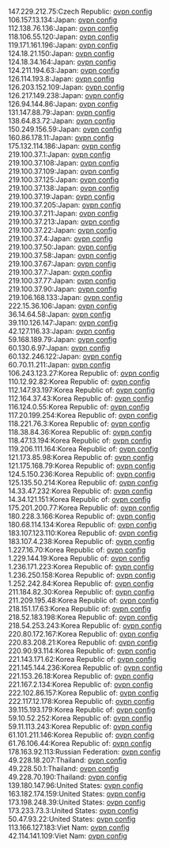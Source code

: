 147.229.212.75:Czech Republic: [ovpn config](vpn/147_229_212_75.ovpn)  
106.157.13.134:Japan: [ovpn config](vpn/106_157_13_134.ovpn)  
112.138.76.136:Japan: [ovpn config](vpn/112_138_76_136.ovpn)  
118.106.55.120:Japan: [ovpn config](vpn/118_106_55_120.ovpn)  
119.171.161.196:Japan: [ovpn config](vpn/119_171_161_196.ovpn)  
124.18.21.150:Japan: [ovpn config](vpn/124_18_21_150.ovpn)  
124.18.34.164:Japan: [ovpn config](vpn/124_18_34_164.ovpn)  
124.211.194.63:Japan: [ovpn config](vpn/124_211_194_63.ovpn)  
126.114.193.8:Japan: [ovpn config](vpn/126_114_193_8.ovpn)  
126.203.152.109:Japan: [ovpn config](vpn/126_203_152_109.ovpn)  
126.217.149.238:Japan: [ovpn config](vpn/126_217_149_238.ovpn)  
126.94.144.86:Japan: [ovpn config](vpn/126_94_144_86.ovpn)  
131.147.88.79:Japan: [ovpn config](vpn/131_147_88_79.ovpn)  
138.64.83.72:Japan: [ovpn config](vpn/138_64_83_72.ovpn)  
150.249.156.59:Japan: [ovpn config](vpn/150_249_156_59.ovpn)  
160.86.178.11:Japan: [ovpn config](vpn/160_86_178_11.ovpn)  
175.132.114.186:Japan: [ovpn config](vpn/175_132_114_186.ovpn)  
219.100.37.1:Japan: [ovpn config](vpn/219_100_37_1.ovpn)  
219.100.37.108:Japan: [ovpn config](vpn/219_100_37_108.ovpn)  
219.100.37.109:Japan: [ovpn config](vpn/219_100_37_109.ovpn)  
219.100.37.125:Japan: [ovpn config](vpn/219_100_37_125.ovpn)  
219.100.37.138:Japan: [ovpn config](vpn/219_100_37_138.ovpn)  
219.100.37.19:Japan: [ovpn config](vpn/219_100_37_19.ovpn)  
219.100.37.205:Japan: [ovpn config](vpn/219_100_37_205.ovpn)  
219.100.37.211:Japan: [ovpn config](vpn/219_100_37_211.ovpn)  
219.100.37.213:Japan: [ovpn config](vpn/219_100_37_213.ovpn)  
219.100.37.22:Japan: [ovpn config](vpn/219_100_37_22.ovpn)  
219.100.37.4:Japan: [ovpn config](vpn/219_100_37_4.ovpn)  
219.100.37.50:Japan: [ovpn config](vpn/219_100_37_50.ovpn)  
219.100.37.58:Japan: [ovpn config](vpn/219_100_37_58.ovpn)  
219.100.37.67:Japan: [ovpn config](vpn/219_100_37_67.ovpn)  
219.100.37.7:Japan: [ovpn config](vpn/219_100_37_7.ovpn)  
219.100.37.77:Japan: [ovpn config](vpn/219_100_37_77.ovpn)  
219.100.37.90:Japan: [ovpn config](vpn/219_100_37_90.ovpn)  
219.106.168.133:Japan: [ovpn config](vpn/219_106_168_133.ovpn)  
222.15.36.106:Japan: [ovpn config](vpn/222_15_36_106.ovpn)  
36.14.64.58:Japan: [ovpn config](vpn/36_14_64_58.ovpn)  
39.110.126.147:Japan: [ovpn config](vpn/39_110_126_147.ovpn)  
42.127.116.33:Japan: [ovpn config](vpn/42_127_116_33.ovpn)  
59.168.189.79:Japan: [ovpn config](vpn/59_168_189_79.ovpn)  
60.130.6.97:Japan: [ovpn config](vpn/60_130_6_97.ovpn)  
60.132.246.122:Japan: [ovpn config](vpn/60_132_246_122.ovpn)  
60.70.11.211:Japan: [ovpn config](vpn/60_70_11_211.ovpn)  
106.243.123.27:Korea Republic of: [ovpn config](vpn/106_243_123_27.ovpn)  
110.12.92.82:Korea Republic of: [ovpn config](vpn/110_12_92_82.ovpn)  
112.147.93.197:Korea Republic of: [ovpn config](vpn/112_147_93_197.ovpn)  
112.164.37.43:Korea Republic of: [ovpn config](vpn/112_164_37_43.ovpn)  
116.124.0.55:Korea Republic of: [ovpn config](vpn/116_124_0_55.ovpn)  
117.20.199.254:Korea Republic of: [ovpn config](vpn/117_20_199_254.ovpn)  
118.221.76.3:Korea Republic of: [ovpn config](vpn/118_221_76_3.ovpn)  
118.38.84.36:Korea Republic of: [ovpn config](vpn/118_38_84_36.ovpn)  
118.47.13.194:Korea Republic of: [ovpn config](vpn/118_47_13_194.ovpn)  
119.206.111.164:Korea Republic of: [ovpn config](vpn/119_206_111_164.ovpn)  
121.173.85.98:Korea Republic of: [ovpn config](vpn/121_173_85_98.ovpn)  
121.175.168.79:Korea Republic of: [ovpn config](vpn/121_175_168_79.ovpn)  
124.5.150.236:Korea Republic of: [ovpn config](vpn/124_5_150_236.ovpn)  
125.135.50.214:Korea Republic of: [ovpn config](vpn/125_135_50_214.ovpn)  
14.33.47.232:Korea Republic of: [ovpn config](vpn/14_33_47_232.ovpn)  
14.34.121.151:Korea Republic of: [ovpn config](vpn/14_34_121_151.ovpn)  
175.201.200.77:Korea Republic of: [ovpn config](vpn/175_201_200_77.ovpn)  
180.228.3.166:Korea Republic of: [ovpn config](vpn/180_228_3_166.ovpn)  
180.68.114.134:Korea Republic of: [ovpn config](vpn/180_68_114_134.ovpn)  
183.107.123.110:Korea Republic of: [ovpn config](vpn/183_107_123_110.ovpn)  
183.107.4.238:Korea Republic of: [ovpn config](vpn/183_107_4_238.ovpn)  
1.227.16.70:Korea Republic of: [ovpn config](vpn/1_227_16_70.ovpn)  
1.229.144.19:Korea Republic of: [ovpn config](vpn/1_229_144_19.ovpn)  
1.236.171.223:Korea Republic of: [ovpn config](vpn/1_236_171_223.ovpn)  
1.236.250.158:Korea Republic of: [ovpn config](vpn/1_236_250_158.ovpn)  
1.252.242.84:Korea Republic of: [ovpn config](vpn/1_252_242_84.ovpn)  
211.184.82.30:Korea Republic of: [ovpn config](vpn/211_184_82_30.ovpn)  
211.209.195.48:Korea Republic of: [ovpn config](vpn/211_209_195_48.ovpn)  
218.151.17.63:Korea Republic of: [ovpn config](vpn/218_151_17_63.ovpn)  
218.52.183.198:Korea Republic of: [ovpn config](vpn/218_52_183_198.ovpn)  
218.54.253.243:Korea Republic of: [ovpn config](vpn/218_54_253_243.ovpn)  
220.80.172.167:Korea Republic of: [ovpn config](vpn/220_80_172_167.ovpn)  
220.83.208.21:Korea Republic of: [ovpn config](vpn/220_83_208_21.ovpn)  
220.90.93.114:Korea Republic of: [ovpn config](vpn/220_90_93_114.ovpn)  
221.143.171.62:Korea Republic of: [ovpn config](vpn/221_143_171_62.ovpn)  
221.145.144.236:Korea Republic of: [ovpn config](vpn/221_145_144_236.ovpn)  
221.153.26.18:Korea Republic of: [ovpn config](vpn/221_153_26_18.ovpn)  
221.167.2.134:Korea Republic of: [ovpn config](vpn/221_167_2_134.ovpn)  
222.102.86.157:Korea Republic of: [ovpn config](vpn/222_102_86_157.ovpn)  
222.117.12.178:Korea Republic of: [ovpn config](vpn/222_117_12_178.ovpn)  
39.115.193.179:Korea Republic of: [ovpn config](vpn/39_115_193_179.ovpn)  
59.10.52.252:Korea Republic of: [ovpn config](vpn/59_10_52_252.ovpn)  
59.11.113.243:Korea Republic of: [ovpn config](vpn/59_11_113_243.ovpn)  
61.101.211.146:Korea Republic of: [ovpn config](vpn/61_101_211_146.ovpn)  
61.76.106.44:Korea Republic of: [ovpn config](vpn/61_76_106_44.ovpn)  
178.163.92.113:Russian Federation: [ovpn config](vpn/178_163_92_113.ovpn)  
49.228.18.207:Thailand: [ovpn config](vpn/49_228_18_207.ovpn)  
49.228.50.1:Thailand: [ovpn config](vpn/49_228_50_1.ovpn)  
49.228.70.190:Thailand: [ovpn config](vpn/49_228_70_190.ovpn)  
139.180.147.96:United States: [ovpn config](vpn/139_180_147_96.ovpn)  
163.182.174.159:United States: [ovpn config](vpn/163_182_174_159.ovpn)  
173.198.248.39:United States: [ovpn config](vpn/173_198_248_39.ovpn)  
173.233.73.3:United States: [ovpn config](vpn/173_233_73_3.ovpn)  
50.47.93.22:United States: [ovpn config](vpn/50_47_93_22.ovpn)  
113.166.127.183:Viet Nam: [ovpn config](vpn/113_166_127_183.ovpn)  
42.114.141.109:Viet Nam: [ovpn config](vpn/42_114_141_109.ovpn)  
